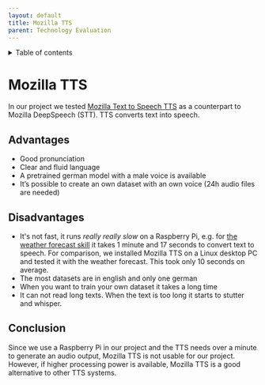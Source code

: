 ```yaml
---
layout: default
title: Mozilla TTS
parent: Technology Evaluation
---
```


<details close markdown="block">
  <summary>
    Table of contents
  </summary>
  {: .text-delta }
1. TOC
{:toc}
</details>


# Mozilla TTS
In our project we tested [Mozilla Text to Speech TTS](/pages/knowledge/tts/mozilla-tts) as a counterpart to Mozilla 
DeepSpeech (STT). TTS converts text into speech. 

## Advantages
- Good pronunciation
- Clear and fluid language
- A pretrained german model with a male voice is available
- It’s possible to create an own dataset with an own voice (24h audio files are needed)

## Disadvantages
- It's not fast, it runs *really really slow* on a Raspberry Pi, e.g. for [the weather forecast skill](/pages/skills/weather-forecast) 
  it takes 1 minute and 17 seconds to convert text to speech. For comparison, we installed Mozilla TTS on a Linux 
  desktop PC and tested it with the weather forecast. This took only 10 seconds on average.
- The most datasets are in english and only one german
- When you want to train your own dataset it takes a long time
- It can not read long texts. When the text is too long it starts to stutter and whisper.

## Conclusion
Since we use a Raspberry Pi in our project and the TTS needs over a minute to generate an audio output, Mozilla TTS 
is not usable for our project. However, if higher processing power is available, Mozilla TTS is a good alternative 
to other TTS systems.